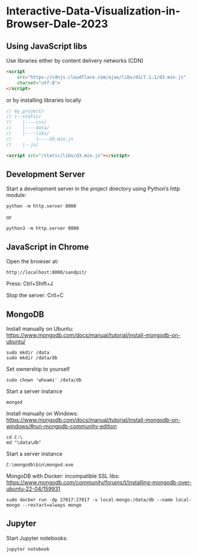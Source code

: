 # Interactive-Data-Visualization-in-Browser-Dale-2023

## Using JavaScript libs
Use libraries either by content delivery networks (CDN)
```html
<script
    src="https://cdnjs.cloudflare.com/ajax/libs/d3/7.1.1/d3.min.js"
    charset="utf-8">
</script>
```
or by installing libraries locally
```javascript
// my_project/
// |--static/
//    |----css/
//    |----data/
//    |----libs/
//         |----d3.min.js
//    |--js/
```
```html
<script src="/static/libs/d3.min.js"></script>
```

## Development Server
Start a development server in the project directory using Python’s http module:
```commandline
python -m http.server 8000
```
or
```commandline
python3 -m http.server 8000
```

## JavaScript in Chrome
Open the browser at:
```
http://localhost:8000/sandpit/
```
Press: Ctrl+Shift+J

Stop the server: Crtl+C

## MongoDB
Install manually on Ubuntu:
https://www.mongodb.com/docs/manual/tutorial/install-mongodb-on-ubuntu/
```commandline
sudo mkdir /data
sudo mkdir /data/db
```
Set ownership to yourself
```commandline
sudo chown 'whoami' /data/db
```
Start a server instance
```commandline
mongod
```
Install manually on Windows:
https://www.mongodb.com/docs/manual/tutorial/install-mongodb-on-windows/#run-mongodb-community-edition
```commandline
cd C:\
md "\data\db"
```
Start a server instance
```commandline
C:\mongodb\bin\mongod.exe
```
MongoDB with Docker: incompatible SSL libs: https://www.mongodb.com/community/forums/t/installing-mongodb-over-ubuntu-22-04/159931
```commandline
sudo docker run -dp 27017:27017 -v local-mongo:/data/db --name local-mongo --restart=always mongo
```

## Jupyter
Start Jupyter notebooks:
```commandline
jupyter notebook
```